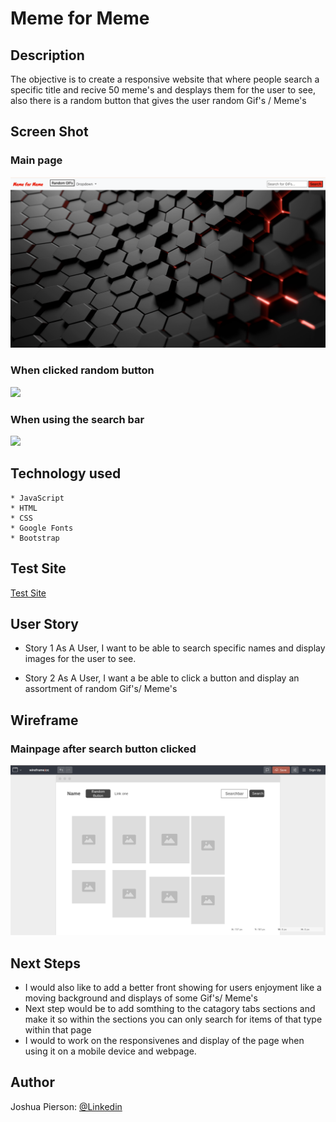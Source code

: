 # Meme for Meme

## Description
The objective is to create a responsive website that where people search a specific title and recive 50 meme's and desplays them for the user to see, also there is a random button that gives the user random Gif's / Meme's
## Screen Shot

### Main page 
<img src="./Images/mainPage.png">

### When clicked random button
<img src="./Images/randomButton.png">

### When using the search bar
<img src="./Images/searchResults.png">


## Technology used
    * JavaScript
    * HTML
    * CSS
    * Google Fonts
    * Bootstrap

## Test Site
<a href="https://joshua-pierson.github.io/Project2-Meme/"> Test Site </a>
    

## User Story
- Story 1
    As A User, I want to be able to search specific names and display images for the user to see.

- Story 2
    As A User, I want a be able to click a button and display an assortment of random Gif's/ Meme's

## Wireframe

### Mainpage after search button clicked
<img src="./Images/wireframe.png">

## Next Steps
* I would also like to add a better front showing for users enjoyment like a moving background and displays of some Gif's/ Meme's
 * Next step would be to add somthing to the catagory tabs sections and make it so within the sections you can only search for items of that type within that page
 * I would to work on the responsivenes and display of the page when using it on a mobile device and webpage.

## Author
Joshua Pierson: <a href="https://www.linkedin.com/in/joshua-pierson726" rel="nofollow">@Linkedin</a>